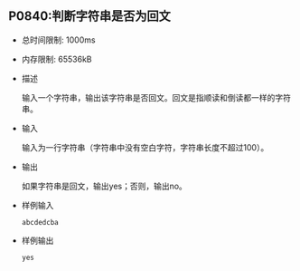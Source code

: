 ## P0840:判断字符串是否为回文

- 总时间限制: 1000ms
- 内存限制: 65536kB

- 描述

  输入一个字符串，输出该字符串是否回文。回文是指顺读和倒读都一样的字符串。 

- 输入

  输入为一行字符串（字符串中没有空白字符，字符串长度不超过100）。

- 输出

  如果字符串是回文，输出yes；否则，输出no。

- 样例输入

  ```
  abcdedcba
  ```

- 样例输出

  ```
  yes
  ```